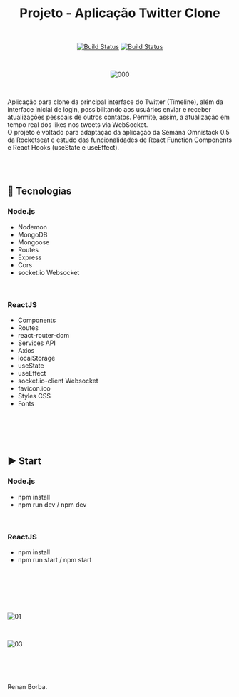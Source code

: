 <div align="center">

# Projeto - Aplicação Twitter Clone

</div>

<br>

<div align="center">

[![Build Status](https://img.shields.io/github/stars/RenanBorba/twitter-clone.svg)](https://github.com/RenanBorba/twitter-clone) [![Build Status](https://img.shields.io/github/forks/RenanBorba/twitter-clone.svg)](https://github.com/RenanBorba/twitter-clone)

</div>

<br>

<div align="center">

![000](https://user-images.githubusercontent.com/48495838/80153492-04c69a80-8594-11ea-94de-2a5552189088.jpg)

</div>

<br>


Aplicação para clone da principal interface do Twitter (Timeline), além da interface inicial de login, possibilitando aos usuários enviar e receber atualizações pessoais de outros contatos. Permite, assim, a atualização em tempo real dos likes nos tweets via WebSocket.<br>
O projeto é voltado para adaptação da aplicação da Semana Omnistack 0.5 da Rocketseat e estudo das funcionalidades de React Function Components e React Hooks (useState e useEffect).

<br><br>

## :rocket: Tecnologias
### Node.js
<ul>
  <li>Nodemon</li>  
  <li>MongoDB</li>
  <li>Mongoose</li>
  <li>Routes</li>
  <li>Express</li>
  <li>Cors</li> 
  <li>socket.io Websocket</li> 
</ul>

<br>

### ReactJS

<ul>
  <li>Components</li>  
  <li>Routes</li>
  <li>react-router-dom</li>
  <li>Services API</li>
  <li>Axios</li> 
  <li>localStorage</li> 
  <li>useState</li>
  <li>useEffect</li>
  <li>socket.io-client Websocket</li>
  <li>favicon.ico</li>
  <li>Styles CSS</li>
  <li>Fonts</li>
</ul>
<br>

<br><br>


## :arrow_forward: Start
### Node.js
<ul> 
  <li>npm install</li>
  <li>npm run dev / npm dev</li>
</ul>

<br>

### ReactJS
<ul> 
  <li>npm install</li>
  <li>npm run start / npm start</li>
</ul>


<br><br><br>

 
<br>

![01](https://user-images.githubusercontent.com/48495838/76801247-05f5f200-67b4-11ea-8daa-c0904c335d25.PNG)

<br>

![03](https://user-images.githubusercontent.com/48495838/76801253-07bfb580-67b4-11ea-88e0-e2c2f36b8d02.PNG)

<br><br><br>

Renan Borba.
